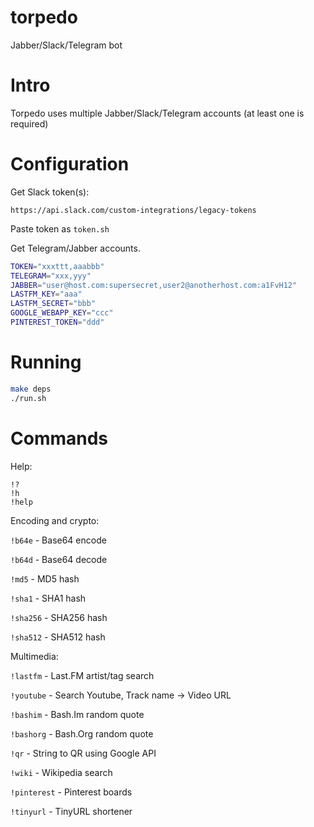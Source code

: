# torpedo
Jabber/Slack/Telegram bot

# Intro

Torpedo uses multiple Jabber/Slack/Telegram accounts (at least one is required)


# Configuration

Get Slack token(s):

`https://api.slack.com/custom-integrations/legacy-tokens`

Paste token as `token.sh`

Get Telegram/Jabber accounts.

```bash
TOKEN="xxxttt,aaabbb"
TELEGRAM="xxx,yyy"
JABBER="user@host.com:supersecret,user2@anotherhost.com:a1FvH12"
LASTFM_KEY="aaa"
LASTFM_SECRET="bbb"
GOOGLE_WEBAPP_KEY="ccc"
PINTEREST_TOKEN="ddd"
```

# Running

```bash
make deps
./run.sh
```

# Commands

Help:

```
!?
!h
!help
```

Encoding and crypto:

`!b64e`   - Base64 encode

`!b64d`   - Base64 decode

`!md5`    - MD5 hash

`!sha1`   - SHA1 hash

`!sha256` - SHA256 hash

`!sha512` - SHA512 hash

Multimedia:

`!lastfm` - Last.FM artist/tag search

`!youtube` - Search Youtube, Track name -> Video URL

`!bashim` - Bash.Im random quote

`!bashorg` - Bash.Org random quote

`!qr` - String to QR using Google API

`!wiki` - Wikipedia search

`!pinterest` - Pinterest boards

`!tinyurl` - TinyURL shortener
